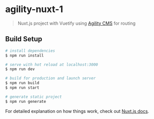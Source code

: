 # agility-nuxt-1

> Nuxt.js project with Vuetify using [Agility CMS](https://agilitycms.com) for routing

## Build Setup

``` bash
# install dependencies
$ npm run install

# serve with hot reload at localhost:3000
$ npm run dev

# build for production and launch server
$ npm run build
$ npm run start

# generate static project
$ npm run generate
```

For detailed explanation on how things work, check out [Nuxt.js docs](https://nuxtjs.org).
